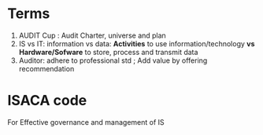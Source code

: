 # Terms
1. AUDIT Cup : Audit Charter, universe and plan
2. IS vs IT: information vs data: **Activities** to use information/technology **vs** **Hardware/Sofware** to store, process and transmit data
3. Auditor: adhere to professional std ; Add value by offering recommendation

# ISACA code
For Effective governance and management of IS
